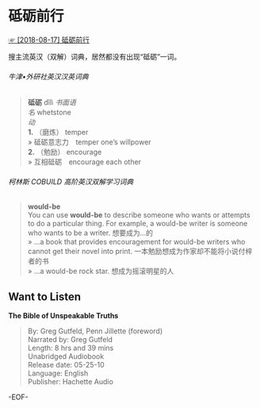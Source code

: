 # 砥砺前行  
[☞ [2018-08-17] 砥砺前行 ](https://mp.weixin.qq.com/s/VEfVKCICwSPSRyQNM2h-Ww)    
  
搜主流英汉（双解）词典，居然都没有出现“砥砺”一词。  
  
  
###### 牛津•外研社英汉汉英词典  
>**砥砺** dǐlì  *书面语*  
*名* whetstone  
*动*  
**1.** （磨炼） temper  
» 砥砺意志力　temper one’s willpower  
**2.** （勉励） encourage  
» 互相砥砺　encourage each other  
  
###### 柯林斯 COBUILD 高阶英汉双解学习词典    
>**would-be**  
You can use **would-be** to describe someone who wants or attempts to do a particular thing. For example, a would-be writer is someone who wants to be a writer. 想要成为…的  
» ...a book that provides encouragement for would-be writers who cannot get their novel into print.  一本勉励想成为作家却不能将小说付梓者的书  
» ...a would-be rock star.  想成为摇滚明星的人  
  
## Want to Listen  
**The Bible of Unspeakable Truths**  
>By: Greg Gutfeld, Penn Jillette (foreword)  
Narrated by: Greg Gutfeld  
Length: 8 hrs and 39 mins  
Unabridged Audiobook  
Release date: 05-25-10  
Language: English  
Publisher: Hachette Audio  
  
-EOF-  

